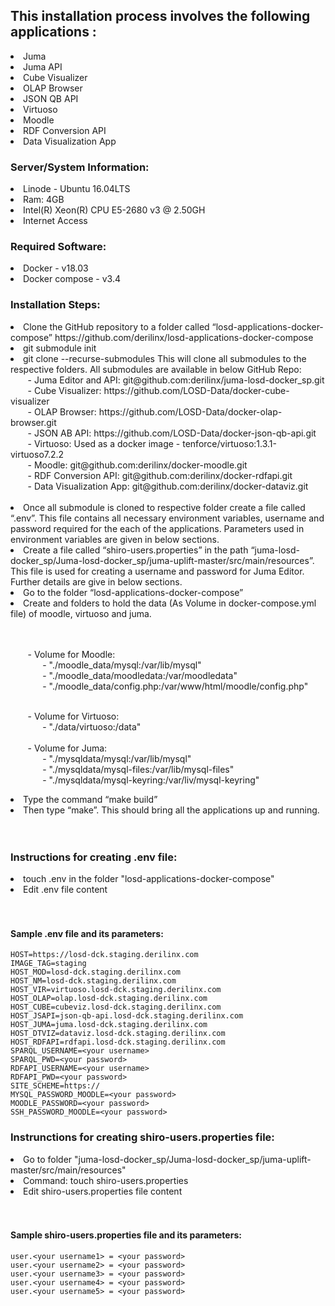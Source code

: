 ## This installation process involves the following applications :
<li>Juma</li>
<li>Juma API</li>
<li>Cube Visualizer</li>
<li>OLAP Browser</li>
<li>JSON QB API</li>
<li>Virtuoso</li>
<li>Moodle</li>
<li>RDF Conversion API</li>
<li>Data Visualization App</li>

### Server/System Information:
<li>Linode - Ubuntu 16.04LTS</li>
<li>Ram: 4GB</li>
<li>Intel(R) Xeon(R) CPU E5-2680 v3 @ 2.50GH</li>
<li>Internet Access</li>

### Required Software:
<li>Docker - v18.03</li>
<li>Docker compose - v3.4</li>

### Installation Steps:
<li>Clone the GitHub repository to a folder called “losd-applications-docker-compose”
https://github.com/derilinx/losd-applications-docker-compose</li>
<li>git submodule init</li>
<li>git clone --recurse-submodules 
    This will clone all submodules to the respective folders. All submodules are available in below GitHub Repo:<br/>
&nbsp;&nbsp;&nbsp;&nbsp;&nbsp;&nbsp; - Juma Editor and API: git@github.com:derilinx/juma-losd-docker_sp.git<br/>  
&nbsp;&nbsp;&nbsp;&nbsp;&nbsp;&nbsp; - Cube Visualizer: https://github.com/LOSD-Data/docker-cube-visualizer <br/> 
&nbsp;&nbsp;&nbsp;&nbsp;&nbsp;&nbsp; - OLAP Browser: https://github.com/LOSD-Data/docker-olap-browser.git  <br/>
&nbsp;&nbsp;&nbsp;&nbsp;&nbsp;&nbsp; - JSON AB API: https://github.com/LOSD-Data/docker-json-qb-api.git  <br/>
&nbsp;&nbsp;&nbsp;&nbsp;&nbsp;&nbsp; - Virtuoso: Used as a docker image - tenforce/virtuoso:1.3.1-virtuoso7.2.2  <br/>
&nbsp;&nbsp;&nbsp;&nbsp;&nbsp;&nbsp; - Moodle: git@github.com:derilinx/docker-moodle.git  <br/>
&nbsp;&nbsp;&nbsp;&nbsp;&nbsp;&nbsp; - RDF Conversion API: git@github.com:derilinx/docker-rdfapi.git  <br/>
&nbsp;&nbsp;&nbsp;&nbsp;&nbsp;&nbsp; - Data Visualization App: git@github.com:derilinx/docker-dataviz.git<br/></li><br/>


<li>Once all submodule is cloned to respective folder create a file called “.env”. This file contains all necessary environment variables, username and password required for the each of the applications. Parameters used in environment variables are given in below sections. </li>
<li>Create a file called “shiro-users.properties”  in the path “juma-losd-docker_sp/Juma-losd-docker_sp/juma-uplift-master/src/main/resources”. This file is used for creating a username and password for Juma Editor. Further details are give in below sections. </li>
<li>Go to the folder “losd-applications-docker-compose”</li>
<li>Create and folders to hold the data (As Volume in docker-compose.yml file) of moodle, virtuoso and juma.</li><br/><br/>

&nbsp;&nbsp;&nbsp;&nbsp;&nbsp;&nbsp; - Volume for Moodle:<br/>
&nbsp;&nbsp;&nbsp;&nbsp;&nbsp;&nbsp;&nbsp;&nbsp;&nbsp;&nbsp;&nbsp;&nbsp; - "./moodle_data/mysql:/var/lib/mysql"<br/>
&nbsp;&nbsp;&nbsp;&nbsp;&nbsp;&nbsp;&nbsp;&nbsp;&nbsp;&nbsp;&nbsp;&nbsp; - "./moodle_data/moodledata:/var/moodledata"<br/>
&nbsp;&nbsp;&nbsp;&nbsp;&nbsp;&nbsp;&nbsp;&nbsp;&nbsp;&nbsp;&nbsp;&nbsp; - "./moodle_data/config.php:/var/www/html/moodle/config.php"<br/><br/>
          
&nbsp;&nbsp;&nbsp;&nbsp;&nbsp;&nbsp; - Volume for Virtuoso:<br/>
&nbsp;&nbsp;&nbsp;&nbsp;&nbsp;&nbsp;&nbsp;&nbsp;&nbsp;&nbsp;&nbsp;&nbsp; - "./data/virtuoso:/data"<br/><br/>
&nbsp;&nbsp;&nbsp;&nbsp;&nbsp;&nbsp; - Volume for Juma:<br/>
&nbsp;&nbsp;&nbsp;&nbsp;&nbsp;&nbsp;&nbsp;&nbsp;&nbsp;&nbsp;&nbsp;&nbsp; - "./mysqldata/mysql:/var/lib/mysql"<br/>
&nbsp;&nbsp;&nbsp;&nbsp;&nbsp;&nbsp;&nbsp;&nbsp;&nbsp;&nbsp;&nbsp;&nbsp; - "./mysqldata/mysql-files:/var/lib/mysql-files"<br/>
&nbsp;&nbsp;&nbsp;&nbsp;&nbsp;&nbsp;&nbsp;&nbsp;&nbsp;&nbsp;&nbsp;&nbsp; - "./mysqldata/mysql-keyring:/var/liv/mysql-keyring"<br/>


<li>Type the command “make build”</li>
<li>Then type “make”. This should bring all the applications up and running.</li></br></br>

### Instructions for creating .env file:
<li>touch .env in the folder "losd-applications-docker-compose"</li>
<li>Edit .env file content</li><br/><br/>

#### Sample .env file and its parameters:
```env
HOST=https://losd-dck.staging.derilinx.com
IMAGE_TAG=staging
HOST_MOD=losd-dck.staging.derilinx.com
HOST_NM=losd-dck.staging.derilinx.com
HOST_VIR=virtuoso.losd-dck.staging.derilinx.com
HOST_OLAP=olap.losd-dck.staging.derilinx.com
HOST_CUBE=cubeviz.losd-dck.staging.derilinx.com
HOST_JSAPI=json-qb-api.losd-dck.staging.derilinx.com
HOST_JUMA=juma.losd-dck.staging.derilinx.com
HOST_DTVIZ=dataviz.losd-dck.staging.derilinx.com
HOST_RDFAPI=rdfapi.losd-dck.staging.derilinx.com
SPARQL_USERNAME=<your username>
SPARQL_PWD=<your password>
RDFAPI_USERNAME=<your username>
RDFAPI_PWD=<your password>
SITE_SCHEME=https://
MYSQL_PASSWORD_MOODLE=<your password>
MOODLE_PASSWORD=<your password>
SSH_PASSWORD_MOODLE=<your password>
```

### Instrunctions for creating shiro-users.properties file:
<li> Go to folder "juma-losd-docker_sp/Juma-losd-docker_sp/juma-uplift-master/src/main/resources"</li>
<li>Command: touch shiro-users.properties</li>
<li>Edit shiro-users.properties file content</li><br/><br/>

#### Sample shiro-users.properties file and its parameters:

```properties
user.<your username1> = <your password>
user.<your username2> = <your password>
user.<your username3> = <your password>
user.<your username4> = <your password>
user.<your username5> = <your password>
```
